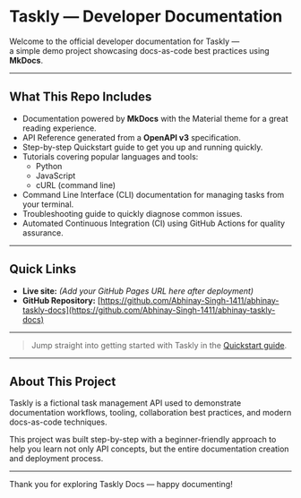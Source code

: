 # Taskly — Developer Documentation

Welcome to the official developer documentation for Taskly —  
a simple demo project showcasing docs-as-code best practices using **MkDocs**.

---

## What This Repo Includes

- Documentation powered by **MkDocs** with the Material theme for a great reading experience.
- API Reference generated from a **OpenAPI v3** specification.
- Step-by-step Quickstart guide to get you up and running quickly.
- Tutorials covering popular languages and tools:
  - Python
  - JavaScript
  - cURL (command line)
- Command Line Interface (CLI) documentation for managing tasks from your terminal.
- Troubleshooting guide to quickly diagnose common issues.
- Automated Continuous Integration (CI) using GitHub Actions for quality assurance.

---

## Quick Links

- **Live site:** *(Add your GitHub Pages URL here after deployment)*  
- **GitHub Repository:** [https://github.com/Abhinay-Singh-1411/abhinay-taskly-docs](https://github.com/Abhinay-Singh-1411/abhinay-taskly-docs)

---

> Jump straight into getting started with Taskly in the [Quickstart guide](quickstart/).

---

## About This Project

Taskly is a fictional task management API used to demonstrate documentation workflows, tooling, collaboration best practices, and modern docs-as-code techniques.

This project was built step-by-step with a beginner-friendly approach to help you learn not only API concepts, but the entire documentation creation and deployment process.

---

Thank you for exploring Taskly Docs — happy documenting!
